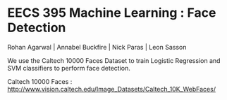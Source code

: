 # EECS 395 Machine Learning : Face Detection
Rohan Agarwal | Annabel Buckfire | Nick Paras | Leon Sasson

We use the Caltech 10000 Faces Dataset to train Logistic Regression and SVM classifiers to perform face detection.

Caltech 10000 Faces : http://www.vision.caltech.edu/Image_Datasets/Caltech_10K_WebFaces/